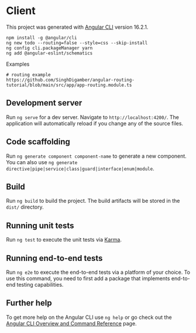 # Client

This project was generated with [Angular CLI](https://github.com/angular/angular-cli) version 16.2.1.

```
npm install -g @angular/cli
ng new todo --routing=false --style=css --skip-install
ng config cli.packageManager yarn
ng add @angular-eslint/schematics
```

Examples

```
# routing example
https://github.com/SinghDigamber/angular-routing-tutorial/blob/main/src/app/app-routing.module.ts
```

## Development server

Run `ng serve` for a dev server. Navigate to `http://localhost:4200/`. The application will automatically reload if you change any of the source files.

## Code scaffolding

Run `ng generate component component-name` to generate a new component. You can also use `ng generate directive|pipe|service|class|guard|interface|enum|module`.

## Build

Run `ng build` to build the project. The build artifacts will be stored in the `dist/` directory.

## Running unit tests

Run `ng test` to execute the unit tests via [Karma](https://karma-runner.github.io).

## Running end-to-end tests

Run `ng e2e` to execute the end-to-end tests via a platform of your choice. To use this command, you need to first add a package that implements end-to-end testing capabilities.

## Further help

To get more help on the Angular CLI use `ng help` or go check out the [Angular CLI Overview and Command Reference](https://angular.io/cli) page.
